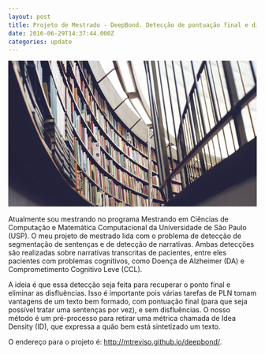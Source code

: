 ```yaml
---
layout: post
title: Projeto de Mestrado - DeepBond. Detecção de pontuação final e disfluências em narrativas transcritas de pacientes.
date: 2016-06-29T14:37:44.000Z
categories: update
---
```


<img src="/images/fulls/03.jpg" class="fit image"> 

Atualmente sou mestrando no programa Mestrando em Ciências de Computação e Matemática Computacional da Universidade de São Paulo (USP). O meu projeto de mestrado lida com o problema de detecção de segmentação de sentenças e de detecção de narrativas. Ambas detecções são realizadas sobre narrativas transcritas de pacientes, entre eles pacientes com problemas cognitivos, como Doença de Alzheimer (DA) e Comprometimento Cognitivo Leve (CCL).

A ideia é que essa detecção seja feita para recuperar o ponto final e eliminar as disfluências. Isso é importante pois várias tarefas de PLN tomam vantagens de um texto bem formado, com pontuação final (para que seja possível tratar uma sentenças por vez), e sem disfluências. O nosso método é um pré-processo para retirar uma métrica chamada de Idea Density (ID), que expressa a quão bem está sintetizado um texto.

O endereço para o projeto é: <a href="http://mtreviso.github.io/deepbond/" target="_blank">http://mtreviso.github.io/deepbond/</a>. 
